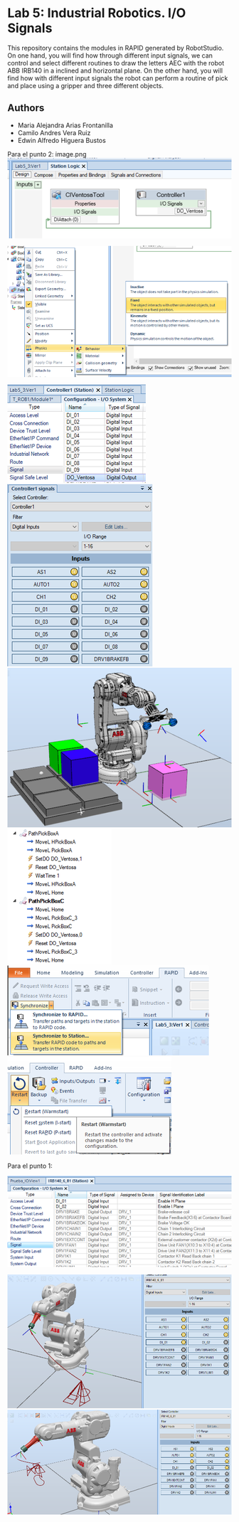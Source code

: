 # Lab 5: Industrial Robotics. I/O Signals

This repository contains the modules in RAPID generated by RobotStudio. On one hand, you will find how through different input signals, we can control and select different routines to draw the letters AEC with the robot ABB IRB140 in a inclined and horizontal plane. On the other hand, you will find how with different input signals the robot can perform a routine of pick and place using a gripper and three different objects.

## Authors

- Maria Alejandra Arias Frontanilla
- Camilo Andres Vera Ruiz
- Edwin Alfredo Higuera Bustos

Para el punto 2:
image.png![](images/StationLogic.png)  

![](images/physics_pallet.png)  

![](images/signals.png)  
![](images/IO_Signals.png)  
![](images/robot.png)  
![](images/path_examples.png)  
![](images/synchronize.png)  
![](images/restart.png)  


Para el punto 1:

![](images/signals_punto1.png)  

![](images/signal1_horizontal_plane.png)  
![](images/signal2_inclined_plane.png)  